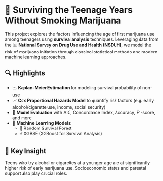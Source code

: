 # 🌱 Surviving the Teenage Years Without Smoking Marijuana

This project explores the factors influencing the age of first marijuana use among teenagers using **survival analysis** techniques. Leveraging data from the 📊 **National Survey on Drug Use and Health (NSDUH)**, we model the risk of marijuana initiation through classical statistical methods and modern machine learning approaches.

## 🔍 Highlights
- 📉 **Kaplan-Meier Estimation** for modeling survival probability of non-use
- 📈 **Cox Proportional Hazards Model** to quantify risk factors (e.g. early alcohol/cigarette use, income, social security)
- 🧠 **Model Evaluation** with AIC, Concordance Index, Accuracy, F1-score, and more
- 🤖 **Machine Learning Models**:
  - 🌲 Random Survival Forest
  - ⚡ XGBSE (XGBoost for Survival Analysis)

## 📌 Key Insight
Teens who try alcohol or cigarettes at a younger age are at significantly higher risk of early marijuana use. Socioeconomic status and parental support also play crucial roles.
